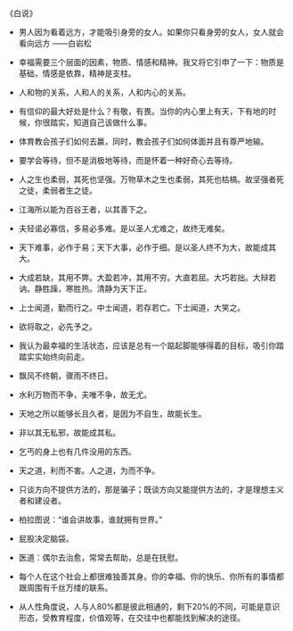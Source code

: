 《白说》

- 男人因为看着远方，才能吸引身旁的女人。如果你只看身旁的女人，女人就会看向远方  ——白岩松

- 幸福需要三个层面的因素，物质、情感和精神。我又将它引申了一下：物质是基础，情感是依靠，精神是支柱。

- 人和物的关系，人和人的关系，人和内心的关系。

- 有信仰的最大好处是什么？有敬，有畏。当你的内心里上有天，下有地的时候，你很踏实，知道自己该做什么事。

- 体育教会孩子们如何去赢，同时，教会孩子们如何体面并且有尊严地输。

- 要学会等待，但不是消极地等待，而是怀着一种好奇心去等待。

- 人之生也柔弱，其死也坚强。万物草木之生也柔弱，其死也枯槁。故坚强者死之徒，柔弱者生之徒。

- 江海所以能为百谷王者，以其善下之。

- 夫轻诺必寡信，多易必多难。是以圣人尤难之，故终无难矣。

- 天下难事，必作于易；天下大事，必作于细。是以圣人终不为大，故能成其大。

- 大成若缺，其用不弊。大盈若冲，其用不穷。大直若屈。大巧若拙。大辩若讷。静胜躁，寒胜热。清静为天下正。

- 上士闻道，勤而行之。中士闻道，若存若亡。下士闻道，大笑之。

- 欲将取之，必先予之。

- 我认为最幸福的生活状态，应该是总有一个踮起脚能够得着的目标，吸引你踏踏实实始终向前走。

- 飘风不终朝，骤雨不终日。

- 水利万物而不争，夫唯不争，故无尤。

- 天地之所以能够长且久者，是因为不自生，故能长生。

- 非以其无私邪，故能成其私。

- 乞丐的身上也有几件没用的东西。

- 天之道，利而不害。人之道，为而不争。

- 只谈方向不提供方法的，那是骗子；既谈方向又能提供方法的，才是理想主义者和建设者。

- 柏拉图说：“谁会讲故事，谁就拥有世界。”

- 屁股决定脑袋。

- 医道：偶尔去治愈，常常去帮助，总是在抚慰。

- 每个人在这个社会上都很难独善其身。你的幸福、你的快乐、你所有的事情都跟周围有千丝万缕的联系。

- 从人性角度说，人与人80%都是彼此相通的，剩下20%的不同，可能是意识形态，受教育程度，价值观等，在交往中也都能找到解决的途径。

  

  

  

  
  
  
  
  
  
  
  
  
  
  
  